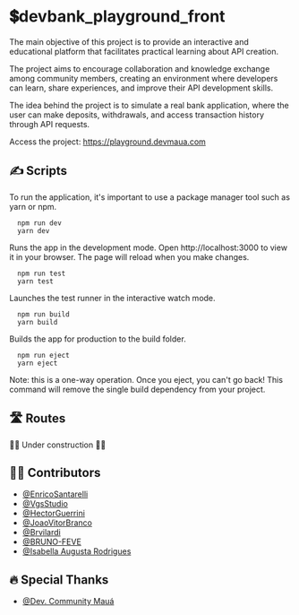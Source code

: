 
# 💲devbank_playground_front


The main objective of this project is to provide an interactive and educational platform that facilitates practical learning about API creation. 

The project aims to encourage collaboration and knowledge exchange among community members, creating an environment where developers can learn, share experiences, and improve their API development skills. 

The idea behind the project is to simulate a real bank application, where the user can make deposits, withdrawals, and access transaction history through API requests.

Access the project: https://playground.devmaua.com




## ✍️ Scripts
To run the application, it's important to use a package manager tool such as yarn or npm.
```http
  npm run dev
  yarn dev
```
Runs the app in the development mode. 
Open http://localhost:3000 to view it in your browser. 
The page will reload when you make changes.

```http
  npm run test
  yarn test
```
Launches the test runner in the interactive watch mode.

```http
  npm run build
  yarn build
```
Builds the app for production to the build folder.

```http
  npm run eject
  yarn eject
```
Note: this is a one-way operation. Once you eject, you can't go back! 
This command will remove the single build dependency from your project.


## 🛣️ Routes

🚧👷 Under construction 👷🚧

## 👨‍🎨 Contributors

- [@EnricoSantarelli](https://github.com/EnricoSantarelli)
- [@VgsStudio](https://github.com/VgsStudio)
- [@HectorGuerrini](https://github.com/hectorguerrini)
- [@JoaoVitorBranco](https://github.com/JoaoVitorBranco)
- [@Brvilardi](https://github.com/Brvilardi)
- [@BRUNO-FEVE](https://github.com/BRUNO-FEVE)
- [@Isabella Augusta Rodrigues](https://www.behance.net/aaaaaa273)

## 🔥 Special Thanks

- [@Dev. Community Mauá](https://www.instagram.com/devcommunitymaua/)



